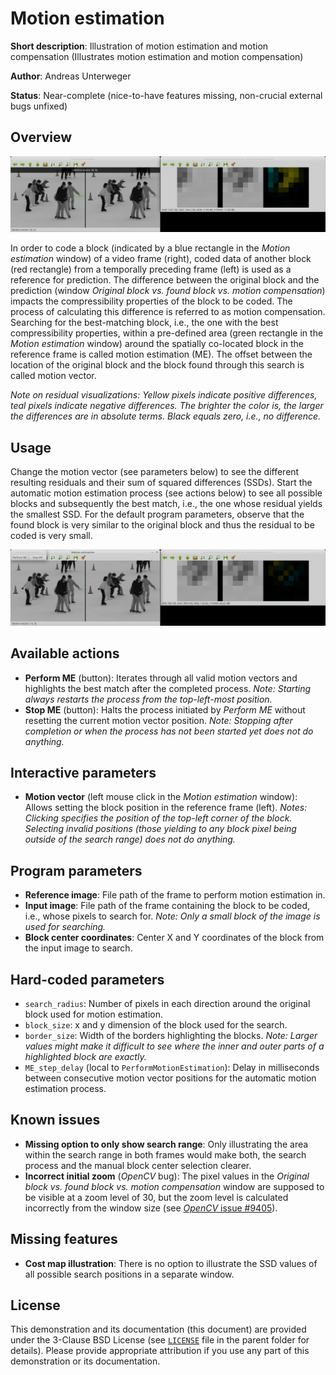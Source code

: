 Motion estimation
=================

**Short description**: Illustration of motion estimation and motion compensation (Illustrates motion estimation and motion compensation)

**Author**: Andreas Unterweger

**Status**: Near-complete (nice-to-have features missing, non-crucial external bugs unfixed)

Overview
--------

![Screenshot](../screenshots/motion_estimation.png)

In order to code a block (indicated by a blue rectangle in the *Motion estimation* window) of a video frame (right), coded data of another block (red rectangle) from a temporally preceding frame (left) is used as a reference for prediction. The difference between the original block and the prediction (window *Original block vs. found block vs. motion compensation*) impacts the compressibility properties of the block to be coded. The process of calculating this difference is referred to as motion compensation. Searching for the best-matching block, i.e., the one with the best compressibility properties, within a pre-defined area (green rectangle in the *Motion estimation* window) around the spatially co-located block in the reference frame is called motion estimation (ME). The offset between the location of the original block and the block found through this search is called motion vector.

*Note on residual visualizations: Yellow pixels indicate positive differences, teal pixels indicate negative differences. The brighter the color is, the larger the differences are in absolute terms. Black equals zero, i.e., no difference.*

Usage
-----

Change the motion vector (see parameters below) to see the different resulting residuals and their sum of squared differences (SSDs). Start the automatic motion estimation process (see actions below) to see all possible blocks and subsequently the best match, i.e., the one whose residual yields the smallest SSD. For the default program parameters, observe that the found block is very similar to the original block and thus the residual to be coded is very small.

![Screenshot after performing motion estimation](../screenshots/motion_estimation_perform.png)

Available actions
-----------------

* **Perform ME** (button): Iterates through all valid motion vectors and highlights the best match after the completed process. *Note: Starting always restarts the process from the top-left-most position.*
* **Stop ME** (button): Halts the process initiated by *Perform ME* without resetting the current motion vector position. *Note: Stopping after completion or when the process has not been started yet does not do anything.*

Interactive parameters
----------------------

* **Motion vector** (left mouse click in the *Motion estimation* window): Allows setting the block position in the reference frame (left). *Notes: Clicking specifies the position of the top-left corner of the block. Selecting invalid positions (those yielding to any block pixel being outside of the search range) does not do anything.*

Program parameters
------------------

* **Reference image**: File path of the frame to perform motion estimation in.
* **Input image**: File path of the frame containing the block to be coded, i.e., whose pixels to search for. *Note: Only a small block of the image is used for searching.*
* **Block center coordinates**: Center X and Y coordinates of the block from the input image to search.

Hard-coded parameters
---------------------

* `search_radius`: Number of pixels in each direction around the original block used for motion estimation.
* `block_size`: x and y dimension of the block used for the search.
* `border_size`: Width of the borders highlighting the blocks. *Note: Larger values might make it difficult to see where the inner and outer parts of a highlighted block are exactly.*
* `ME_step_delay` (local to `PerformMotionEstimation`): Delay in milliseconds between consecutive motion vector positions for the automatic motion estimation process.

Known issues
------------

* **Missing option to only show search range**: Only illustrating the area within the search range in both frames would make both, the search process and the manual block center selection clearer.
* **Incorrect initial zoom** (*OpenCV* bug): The pixel values in the *Original block vs. found block vs. motion compensation* window are supposed to be visible at a zoom level of 30, but the zoom level is calculated incorrectly from the window size (see [*OpenCV* issue #9405](https://github.com/opencv/opencv/issues/9405)).

Missing features
----------------

* **Cost map illustration**: There is no option to illustrate the SSD values of all possible search positions in a separate window.

License
-------

This demonstration and its documentation (this document) are provided under the 3-Clause BSD License (see [`LICENSE`](../LICENSE) file in the parent folder for details). Please provide appropriate attribution if you use any part of this demonstration or its documentation.
